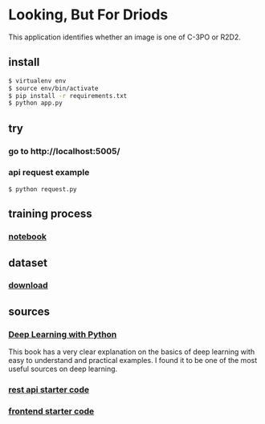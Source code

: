 # Looking, But For Driods

This application identifies whether an image is one of C-3PO or R2D2.

## install
```sh
$ virtualenv env
$ source env/bin/activate
$ pip install -r requirements.txt
$ python app.py
```

## try

### go to http://localhost:5005/

### api request example
```
$ python request.py
```
## training process

### [notebook](https://github.com/jnune09/looking-but-for-droids/blob/master/model/MobileNet.ipynb)

## dataset

### [download](https://drive.google.com/open?id=1tCsE3KA85FLXFYAgD3JP8neFx7z_shqH)

## sources

### [Deep Learning with Python](https://www.amazon.com/Deep-Learning-Python-Francois-Chollet/dp/1617294438/ref=sr_1_3?crid=3KBMUYOOM0AQV&keywords=deep+learning+with+python&qid=1579229346&sprefix=deep+learning+with+%2Caps%2C139&sr=8-3)

This book has a very clear explanation on the basics of deep learning with easy to understand and practical examples. I found it to be one of the most useful sources on deep learning.

### [rest api starter code](https://blog.keras.io/building-a-simple-keras-deep-learning-rest-api.html)
### [frontend starter code](https://github.com/mtobeiyf/keras-flask-deploy-webapp)
